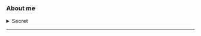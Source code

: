 ### **About me**

<details>
<summary>Secret</summary>

> "Software are ephemeral; Data is not."
> \- Anon

<!--
Idea: Math expression; Diagram
-->
</details>

---


<!--
**vincentcheongws/vincentcheongws** is a ✨ _special_ ✨ repository because its `README.md` (this file) appears on your GitHub profile.

Here are some ideas to get you started:

- 🔭 I’m currently working on ...
- 🌱 I’m currently learning ...
- 👯 I’m looking to collaborate on ...
- 🤔 I’m looking for help with ...
- 💬 Ask me about ...
- 📫 How to reach me: ...
- 😄 Pronouns: ...
- ⚡ Fun fact: ...
-->
